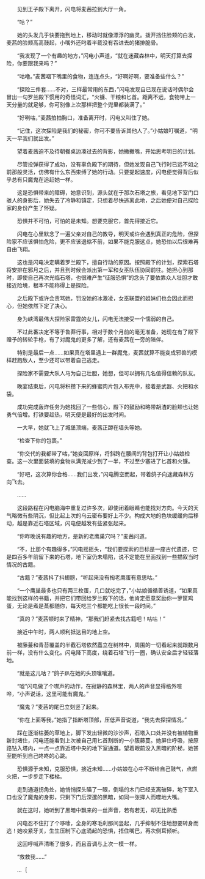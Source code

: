 　　见到王子殿下离开，闪电将麦茜拉到大厅一角。

　　“咕？”

　　她的头发几乎快要拖到地上，移动时就像漂浮的幽灵。拨开挡住脸颊的白发，麦茜的脸颊高高鼓起，小嘴外还叼着半截没有吞进去的猪排脆骨。

　　“我发现了一个有趣的地方，”闪电小声道，“就在迷藏森林中，明天打算去探险，你要跟我来吗？”

　　“咕噜。”麦茜咽下嘴里的食物，连连点头，“好啊好啊，要准备些什么？”

　　“探险三件套……不对，三样最常用的东西，”闪电发现自已现在说话时偶尔会冒出一句罗兰殿下惯用的奇怪词汇，“火镰、干粮和匕首。距离不远，食物带上一天分量的就足够，你可别像上次那样把整个兜里都装满了。”

　　“好咧咕，”麦茜拍拍胸口，准备离开时，闪电又叫住了她。

　　“记住，这次探险是我们的秘密，你可不要告诉其他人了。”小姑娘叮嘱道，“明天一早我们就出发。”

　　望着麦茜迫不及待朝餐桌边凑过去的背影，她撇撇嘴，开始思考明日的计划。

　　尽管投弹获得了成功，没有辜负殿下的期待，但她发现自己飞行时已远不如之前那般灵活，仿佛有什么东西束缚了她的行动。只要提起速度，闪电便觉得背后似乎总有只魔鬼在追赶她一样。

　　这是恐惧带来的障碍，她意识到，源头就在于那次石塔之旅，看见地下室门口骇人的身影后，她失去了冷静和镇定，只想着尽快逃离此地，之后她便对自己探险家的身份产生了怀疑。

　　恐惧并不可怕，可怕的是未知。想要克服它，首先得接近它。

　　闪电在心里默念了一遍父亲对自己的教导，明天或许会遇到真正的危险，但探险家不应该惧怕危险，更不应该退缩不前，如果不能克服这点，她恐怕以后很难再自由飞翔。

　　这也是闪电决定瞒着罗兰殿下，擅自行动的原因。按照殿下的计划，探索石塔将安排在邪月之后，并且到时候会派出第一军和女巫队伍协同前往。她担心到那时，即使自己再次光临石塔，也很难产生“征服恐惧”的念头了要依靠众人壮胆才敢接近险境，根本不能称得上是探险。

　　之后殿下或许会责骂她，罚没她的冰激凌，女巫联盟的姐妹们也会因此而担心，但她依然下定了决心。

　　身为峡湾最伟大探险家雷霆的女儿，闪电无法接受一个懦弱的自己。

　　不过此番决定不等于鲁莽行事，相对于数个月前的毫无准备，她现在有了殿下赠予的转轮手枪，有了对魔鬼的更多了解，还有麦茜在一旁的陪伴。

　　特别是最后一点……如果真在塔里遇上一群魔鬼，麦茜就算不能变成邪兽的模样赶跑敌人，至少还可以带着自己逃走。

　　探险家不需要大队人马为自己壮胆，她想，但可以拥有几名值得信赖的队友。

　　晚宴结束后，闪电将积攒下来的蜂蜜肉片包入布兜中，接着是武器、火把和水袋。

　　成功完成轰炸任务为她找回了一些信心，殿下的鼓励和略带胡渣的脸颊也让她勇气倍增。打铁要趁热，明天便是最好的出发时间。

　　一大早，她就飞上了城堡顶端，麦茜正蹲在墙头等她。

　　“检查下你的包裹。”

　　“你交代的我都带了咕，”她变回原样，将斜跨在腰间的背包打开让小姑娘检查。这一次里面装填的食物从满兜减少到了一半，不过至少塞进了匕首和火镰。

　　“好吧，这次算你合格……我们出发，”闪电腾空而起，带着鸽子向迷藏森林方向飞去。

　　……

　　这段路程在闪电脑海中重复过许多次，即使闭着眼睛也能找对方向。今天的天气略微有些阴沉，但比起上次的乌云密布要好上不少。构成大地的色块缓缓向后移动，越是靠近石塔区域，闪电便越发有些紧张起来。

　　“你昨晚说有趣的地方，是新的老鹰巢穴吗？”麦茜问道。

　　“不，比那个有趣得多，”闪电摇摇头，“我们要探索的目标是一座古代遗迹，它是四百多年前留下来的石塔，地下室仍未塌陷，说不定能在里面找到一些描叙当时情况的古籍。

　　“古籍？”麦茜抖了抖翅膀，“听起来没有掏老鹰蛋有意思咕。”

　　“一个鹰巢最多也只有两三枚蛋，几口就吃完了，”小姑娘循循善诱道，“如果真能找到这样的书籍，并把它们带回给罗兰殿下的话，他肯定愿意奖励你一箩筐鸡蛋，无论是煮是蒸都随你，每天吃三个都能吃上很长一段时间。”

　　“真的？”麦茜顿时来了精神，“那我们赶紧去找古籍吧！咕咕！”

　　接近中午时，两人顺利抵达目的地上空。

　　被藤蔓和青苔覆盖的半截石塔依然矗立在树林中，周围的一切看起来就跟数月前一样，没有什么变化。闪电降下高度，绕着石塔飞行一圈，确认安全后才轻轻落地。

　　“就是这儿咕？”鸽子趴在她的头顶嚷嚷道。

　　“嘘”闪电做了个噤声的动作，在寂静的森林里，两人的声音显得格外喧哗，“小声说话，这里可能有魔鬼。”

　　“魔鬼？”麦茜的尾巴立刻竖了起来。

　　“你在上面等我，”她指了指断塔顶部，压低声音说道，“我先去探探情况。”

　　踩在逐渐枯萎的草地上，脚下发出轻微的沙沙声，石塔入口处并没有被植物重新封堵住，闪电还能看到上次被自己用匕首割断的一小簇藤蔓。她屏住呼吸，按原路钻入塔内，一点一点靠近塔中央的地下室通道。望着眼前没入黑暗的阶梯，她甚至能听到自己咚咚的心跳。

　　恐惧源于未知，克服恐惧，接近未知……小姑娘在心中不断给自己鼓气，点燃火把，一步步走下楼梯。

　　走到通道拐角处，她悄悄探头瞄了一眼，倒塌的木门已经支离破碎，地下室入口也没了魔鬼的身影，只剩下门后深邃的黑暗，如同一张择人而噬地大嘴。

　　就在这时，她听到了黑暗中飘来的一丝声音，若有若无，却无比熟悉

　　闪电忍不住打了个哆嗦，全身的寒毛刹那间竖起，几乎抑制不住地想要转身而逃！她咬紧牙关，生生压制下心底涌起的恐惧，捂住嘴巴，再次侧耳倾听。

　　这回呼喊声清晰了很多，而且音调与上次一模一样。

　　“救救我……”

　　...｛
